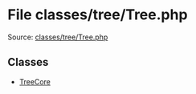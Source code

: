 File classes/tree/Tree.php
=========

Source: [classes/tree/Tree.php](https://github.com/PrestaShop/PrestaShop/blob/1.6.0.7/classes/tree/Tree.php)


Classes
-------

* [TreeCore](class.TreeCore.md)

